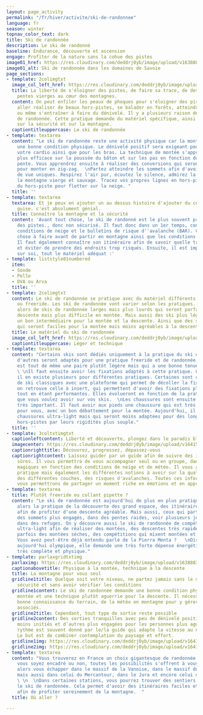 ```yaml
---
layout: page_activity
permalink: "/fr/hiver/activite/ski-de-randonnee"
language: fr
season: winter
topnav_color_text: dark
title: Ski de randonnée
description: Le ski de randonné
baseline: Endurance, découverte et ascension
engage: Profiter de la nature sans la cohue des pistes
image01_href: https://res.cloudinary.com/deddrj0yb/image/upload/v1638883533/website/winter/Randonne-montagne-seul_ahg2x8.jpg
image01_alt: Ski de randonnée dans les domaines de Savoie
page_sections:
- template: 2colimgtxt
  image_col_left_href: https://res.cloudinary.com/deddrj0yb/image/upload/v1641540806/website/winter/luke-helgeson-LbScmQnQncc-unsplash_gep5xf.jpg
  title: La liberté de s'éloigner des pistes, de faire sa trace, de descendre des
    pentes vierges au cœur des montagnes.
  content: On peut enfiler les peaux de phoques pour s'éloigner des pistes et du monde,
    aller réaliser de beaux hors-pistes, se balader en forêts, atteindre des sommets
    ou même s'entraîner à faire du dénivelé. Il y a plusieurs raison de faire du ski
    de randonnée. Cette pratique demande du matériel spécifique, ainsi que des connaissances
    sur la sécurité et sur la montagne.
  captiontitleuppercase: Le ski de randonnée
- template: textarea
  content: "Le ski de randonnée reste une activité physique car la montée demande
    une bonne condition physique. Le dénivelé positif sera exigeant pour vos jambes,
    votre cardio ainsi que pour les bras. La technique de montée s'apprend afin d'être
    plus efficace sur la poussée du bâton et sur les pas en fonction du degré de la
    pente. Vous apprendrez ensuite à réaliser des conversions qui seront nécessaire
    pour monter en zig-zag.  \nPartez atteindre les sommets afin d'avoir des points
    de vue uniques. Respirez l'air pur, écoutez le silence, admirez la plénitude de
    la montagne vierge et sauvage. Tracez vos propres lignes en hors-piste et profitez
    du hors-piste pour flotter sur la neige. "
  title: ''
- template: textarea
  textarea: Et je peux en ajouter un au dessus histoire d'ajouter du contenu à ma
    guise. c'est absolument génial.
  title: Connaître la montagne et la sécurité
  content: 'Avant tout chose, le ski de randonné est le plus souvent pratiqué en dehors
    des pistes., donc non sécurisé. Il faut donc dans un 1er temps, connaître les
    conditions de neige et le bulletins de risque d''avalanche (BAR). C''est la 1er
    chose à faire avant de partir en montagne ainsi que les conditions météorologiques.
    Il faut également connaître son itinéraire afin de savoir quelle trace prendre
    et éviter de prendre des endroits trop risqués. Ensuite, il est impératif d''avoir
    sur soi, tout le matériel adéquat :'
- template: liststyle01numbered
  item:
  - Sonde
  - Pelle
  - DVA ou Arva
  title: ''
- template: 2colimgtxt
  content: Le ski de randonnée se pratique avec du matériel différents du ski alpin
    ou freeride. Les ski de randonnée vont varier selon les pratiques. Vous trouverez
    alors de skis de randonnée larges mais plus lourds qui seront parfaits pour la
    descente mais plus difficile en montée. Mais aussi des ski plus légers qui seront
    un bon intermédiaire pour la montée et la descente. Ainsi que des skis très légers,
    qui seront faciles pour la montée mais moins agréables à la descente.
  title: Le matériel du ski de randonnée
  image_col_left_href: https://res.cloudinary.com/deddrj0yb/image/upload/v1641540482/website/winter/amza-andrei-LiwdRhUaGZ0-unsplash_sqwdgb.jpg
  captiontitleuppercase: Léger et technique
- template: textarea
  content: "Certains skis sont dédiés uniquement à la pratique du ski de randonnée,
    d'autres seront adaptés pour une pratique freeride et de randonnée. Mais l'idéal
    est tout de même une paire plutôt légère mais qui a une bonne tenue en hors-piste.
    \ \nIl faut ensuite avoir les fixations adaptés à cette pratique. Comme les skis,
    il en existe plusieurs pour différentes pratiques. Certaines sont comme des fixations
    de ski classiques avec une plateforme qui permet de décoller la fixation. Ensuite,
    on retrouve celle à insert, qui permettent d'avoir des fixations plus légères
    tout en étant performantes. Elles évolueront en fonction de la pratique, du poids
    que vous voulez avoir sur vos skis.  \nLes chaussures sont ensuite un équipement
    très important. Il faut avoir aux pieds une chaussure qui est très confortable
    pour vous, avec un bon débattement pour la montée. Aujourd'hui, il existe des
    chaussures ultra-light mais qui seront moins adaptées pour des longues sessions
    hors-pistes par leurs rigidités plus souple."
  title: ''
- template: 3coltxtimgtxt
  captionleftcontent: Liberté et découverte, plongez dans le paradis blanc
  imagecenter: https://res.cloudinary.com/deddrj0yb/image/upload/v1641540484/website/winter/robson-hatsukami-morgan-bkdzvgBB7rQ-unsplash_bnafvq.jpg
  captionrighttitle: Découvrez, progressez, dépassez-vous
  captionrightcontent: Laissez guider par un guide afin de suivre des itinéraires
    sûres. Il vous permettra de vous accompagner seul ou en groupe, dans les coins
    magiques en fonction des conditions de neige et de météo. Il vous apprendra cette
    pratique mais également les différentes notions à avoir sur la qualité de neige,
    des différentes couches, des risques d'avalanches. Toutes ces informations essentielles,
    vous permettrons de partager un moment riche en émotions et en apprentissage.
- template: textarea
  title: Plutôt freeride ou collant pipette ?
  content: "Le ski de randonnée est aujourd'hui de plus en plus pratiqué. Vous trouverez
    alors la pratique de la découverte des grand espace, des itinéraires plaisirs
    afin de profiter d'une descente agréable. Mais aussi, ceux qui partiront vers
    des sommets plus engagés, dans des pentes raides, voir plusieurs jours en dormants
    dans des refuges. On y découvre aussi le ski de randonnée de compétition. Du matériel
    ultra-light afin de réaliser des montées, des descentes très rapides. On y retrouve
    parfois des montées sèches, des compétitions qui mixent montées et descentes.
    Vous avez peut-être déjà entendu parlé de la Pierra Menta ?   \nDiscipline devenu
    aujourd'hui olympique, elle demande une très forte dépense énergétiques car elle
    très complète et physique."
- template: parlaxgridtxtimg
  parlaximg: https://res.cloudinary.com/deddrj0yb/image/upload/v1638883537/website/winter/Montagne-randonnee-blizzard_imccfq.jpg
  captionabovetitle: Physique à la montée, technique à la descente
  title: La montagne pour vous seul
  gridline1title: Quelque soit votre niveau, ne partez jamais sans le matériel de
    sécurité et sans avoir vérifier les conditions
  gridline1content: Le ski de randonnée demande une bonne condition physique à la
    montée et une technique plutôt aguerrie pour la descente. Il nécessite aussi une
    bonne connaissance du terrain, de la météo en montagne pour y gérer les risques
    associés.
  gridline2title: Cependant, tout type de sortie reste possible
  gridline2content: Des sorties tranquilles avec peu de dénivelé positif pour les
    moins initiés et d’autres plus engagées pour les personnes plus aguerries. Le
    rythme est souvent donné par le/la guide qui adapte la vitesse au niveau du groupe.
    Le but est de combiner contemplation du paysage et effort.
  gridline1img: https://res.cloudinary.com/deddrj0yb/image/upload/v1641540482/website/winter/greg-rosenke-ijFOmhUCp58-unsplash_lmnims.jpg
  gridline2img: https://res.cloudinary.com/deddrj0yb/image/upload/v1641540482/website/winter/jon-flobrant-wElgJTwsibs-unsplash_mo3el7.jpg
- template: textarea
  content: "Vous trouverez en France un choix gigantesque de randonnée à faire. Que
    vous soyez encadré ou non, toutes les possibilités s'offrent à vous. Vous pourrez
    alors vous échapper dans le massif de la Vanoise, dans le massif du Mont Blanc
    mais aussi dans celui du Mercantour, dans le Jura et encore celui des Pyrénées.
    \ \n  \nDans certaines stations, vous pourrez trouver des sentiers balisés pour
    le ski de randonnée. Cela permet d'avoir des itinéraires faciles et agréables
    afin de profiter sereinement de la montagne.  "
  title: Où aller ?

---
```


